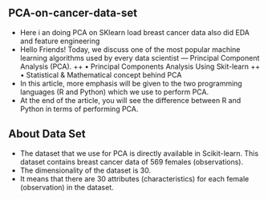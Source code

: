 ## PCA-on-cancer-data-set
+ Here i an doing PCA on SKlearn load breast cancer data also did EDA and feature engineering
+ Hello Friends! Today, we discuss one of the most popular machine learning algorithms used by every data scientist — Principal Component Analysis (PCA). 
++ •	Principal Components Analysis Using Skit-learn
++ •	Statistical & Mathematical concept behind PCA
+ In this article, more emphasis will be given to the two programming languages (R and Python) which we use to perform PCA. 
+ At the end of the article, you will see the difference between R and Python in terms of performing PCA.
## About Data Set
+ The dataset that we use for PCA is directly available in Scikit-learn.  This dataset contains breast cancer data of 569 females (observations). 
+ The dimensionality of the dataset is 30. 
+ It means that there are 30 attributes (characteristics) for each female (observation) in the dataset.
